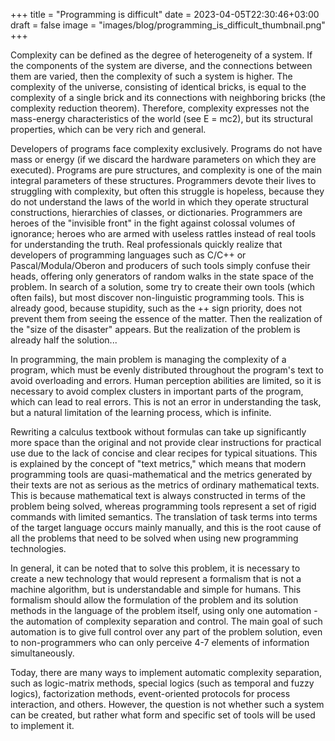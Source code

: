 +++
title = "Programming is difficult"
date = 2023-04-05T22:30:46+03:00
draft = false
image = "images/blog/programming_is_difficult_thumbnail.png"
+++

Complexity can be defined as the degree of heterogeneity of a system. If the components of the system are diverse, and the connections between them are varied, then the complexity of such a system is higher. The complexity of the universe, consisting of identical bricks, is equal to the complexity of a single brick and its connections with neighboring bricks (the complexity reduction theorem). Therefore, complexity expresses not the mass-energy characteristics of the world (see E = mc2), but its structural properties, which can be very rich and general.

Developers of programs face complexity exclusively. Programs do not have mass or energy (if we discard the hardware parameters on which they are executed). Programs are pure structures, and complexity is one of the main integral parameters of these structures. Programmers devote their lives to struggling with complexity, but often this struggle is hopeless, because they do not understand the laws of the world in which they operate structural constructions, hierarchies of classes, or dictionaries. Programmers are heroes of the "invisible front" in the fight against colossal volumes of ignorance; heroes who are armed with useless rattles instead of real tools for understanding the truth. Real professionals quickly realize that developers of programming languages such as C/C++ or Pascal/Modula/Oberon and producers of such tools simply confuse their heads, offering only generators of random walks in the state space of the problem. In search of a solution, some try to create their own tools (which often fails), but most discover non-linguistic programming tools. This is already good, because stupidity, such as the ++ sign priority, does not prevent them from seeing the essence of the matter. Then the realization of the "size of the disaster" appears. But the realization of the problem is already half the solution...

In programming, the main problem is managing the complexity of a program, which must be evenly distributed throughout the program's text to avoid overloading and errors. Human perception abilities are limited, so it is necessary to avoid complex clusters in important parts of the program, which can lead to real errors. This is not an error in understanding the task, but a natural limitation of the learning process, which is infinite.

Rewriting a calculus textbook without formulas can take up significantly more space than the original and not provide clear instructions for practical use due to the lack of concise and clear recipes for typical situations. This is explained by the concept of "text metrics," which means that modern programming tools are quasi-mathematical and the metrics generated by their texts are not as serious as the metrics of ordinary mathematical texts. This is because mathematical text is always constructed in terms of the problem being solved, whereas programming tools represent a set of rigid commands with limited semantics. The translation of task terms into terms of the target language occurs mainly manually, and this is the root cause of all the problems that need to be solved when using new programming technologies.

In general, it can be noted that to solve this problem, it is necessary to create a new technology that would represent a formalism that is not a machine algorithm, but is understandable and simple for humans. This formalism should allow the formulation of the problem and its solution methods in the language of the problem itself, using only one automation - the automation of complexity separation and control. The main goal of such automation is to give full control over any part of the problem solution, even to non-programmers who can only perceive 4-7 elements of information simultaneously.

Today, there are many ways to implement automatic complexity separation, such as logic-matrix methods, special logics (such as temporal and fuzzy logics), factorization methods, event-oriented protocols for process interaction, and others. However, the question is not whether such a system can be created, but rather what form and specific set of tools will be used to implement it.
